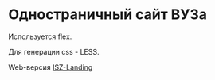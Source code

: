# Одностраничный сайт ВУЗа

Используется flex. 

Для генерации css - LESS.

Web-версия [ISZ-Landing](https://tagea.github.io/ISZ-Landing/)
